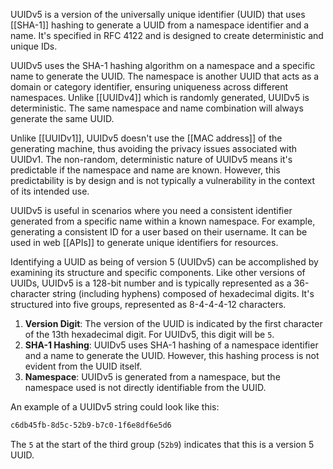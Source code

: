UUIDv5 is a version of the universally unique identifier (UUID) that uses [[SHA-1]] hashing to generate a UUID from a namespace identifier and a name. It's specified in RFC 4122 and is designed to create deterministic and unique IDs.

UUIDv5 uses the SHA-1 hashing algorithm on a namespace and a specific name to generate the UUID. The namespace is another UUID that acts as a domain or category identifier, ensuring uniqueness across different namespaces. Unlike [[UUIDv4]] which is randomly generated, UUIDv5 is deterministic. The same namespace and name combination will always generate the same UUID.

Unlike [[UUIDv1]], UUIDv5 doesn't use the [[MAC address]] of the generating machine, thus avoiding the privacy issues associated with UUIDv1. The non-random, deterministic nature of UUIDv5 means it's predictable if the namespace and name are known. However, this predictability is by design and is not typically a vulnerability in the context of its intended use.

UUIDv5 is useful in scenarios where you need a consistent identifier generated from a specific name within a known namespace. For example, generating a consistent ID for a user based on their username. It can be used in web [[APIs]] to generate unique identifiers for resources.

Identifying a UUID as being of version 5 (UUIDv5) can be accomplished by examining its structure and specific components. Like other versions of UUIDs, UUIDv5 is a 128-bit number and is typically represented as a 36-character string (including hyphens) composed of hexadecimal digits. It's structured into five groups, represented as 8-4-4-4-12 characters.

1. **Version Digit**: The version of the UUID is indicated by the first character of the 13th hexadecimal digit. For UUIDv5, this digit will be `5`.
2. **SHA-1 Hashing**: UUIDv5 uses SHA-1 hashing of a namespace identifier and a name to generate the UUID. However, this hashing process is not evident from the UUID itself.
3. **Namespace**: UUIDv5 is generated from a namespace, but the namespace used is not directly identifiable from the UUID.

An example of a UUIDv5 string could look like this:

```bash
c6db45fb-8d5c-52b9-b7c0-1f6e8df6e5d6
```

The `5` at the start of the third group (`52b9`) indicates that this is a version 5 UUID.
